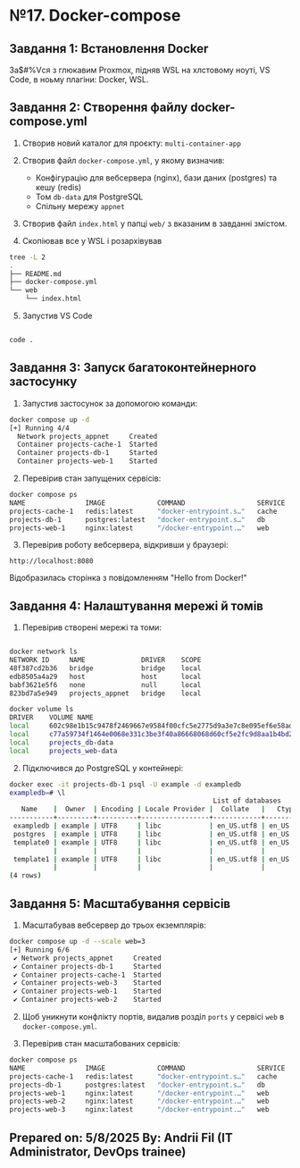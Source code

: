 # №17. Docker-compose


##  Завдання 1: Встановлення Docker
За$#%Vся з глюкавим Proxmox, підняв WSL на хлстовому ноуті, VS Code, в ноьму плагіни: Docker, WSL.


## Завдання 2: Створення файлу docker-compose.yml

1. Створив новий каталог для проєкту: `multi-container-app`

2. Створив файл `docker-compose.yml`, у якому визначив:
   - Конфігурацію для вебсервера (nginx), бази даних (postgres) та кешу (redis)
   - Том `db-data` для PostgreSQL
   - Спільну мережу `appnet`

3. Створив файл `index.html` у папці `web/` з вказаним в завданні змістом.

4. Скопіював все у WSL і розархівував
```bash
tree -L 2
.
├── README.md
├── docker-compose.yml
└── web
    └── index.html
```

5. Запустив VS Code
```bash

code .

```

## Завдання 3: Запуск багатоконтейнерного застосунку

1. Запустив застосунок за допомогою команди:
```bash
docker compose up -d
[+] Running 4/4
  Network projects_appnet     Created                                                                                                                 0.0s
  Container projects-cache-1  Started                                                                                                                 0.7s
  Container projects-db-1     Started                                                                                                                 0.6s
  Container projects-web-1    Started 
```

2. Перевірив стан запущених сервісів:
```bash
docker compose ps
NAME               IMAGE             COMMAND                  SERVICE   CREATED         STATUS         PORTS
projects-cache-1   redis:latest      "docker-entrypoint.s…"   cache     7 seconds ago   Up 5 seconds   6379/tcp
projects-db-1      postgres:latest   "docker-entrypoint.s…"   db        7 seconds ago   Up 5 seconds   5432/tcp
projects-web-1     nginx:latest      "/docker-entrypoint.…"   web       7 seconds ago   Up 5 seconds   0.0.0.0:8080->80/tcp

```

3. Перевірив роботу вебсервера, відкривши у браузері:
```
http://localhost:8080
```
Відобразилась сторінка з повідомленням "Hello from Docker!"

## Завдання 4: Налаштування мережі й томів

1. Перевірив створені мережі та томи:
```bash

docker network ls
NETWORK ID     NAME              DRIVER    SCOPE
48f387cd2b36   bridge            bridge    local
edb8505a4a29   host              host      local
babf3621e5f6   none              null      local
823bd7a5e949   projects_appnet   bridge    local

docker volume ls
DRIVER    VOLUME NAME
local     602c98e1b15c9478f2469667e9584f00cfc5e2775d9a3e7c8e095ef6e58adb6f
local     c77a59734f1464e0068e331c3be3f40a86668068d60cf5e2fc9d8aa1b4bd22dd
local     projects_db-data
local     projects_web-data
```

2. Підключився до PostgreSQL у контейнері:
```bash
docker exec -it projects-db-1 psql -U example -d exampledb
exampledb=# \l
                                                   List of databases
   Name    |  Owner  | Encoding | Locale Provider |  Collate   |   Ctype    | Locale | ICU Rules |  Access privileges
-----------+---------+----------+-----------------+------------+------------+--------+-----------+---------------------
 exampledb | example | UTF8     | libc            | en_US.utf8 | en_US.utf8 |        |           |
 postgres  | example | UTF8     | libc            | en_US.utf8 | en_US.utf8 |        |           |
 template0 | example | UTF8     | libc            | en_US.utf8 | en_US.utf8 |        |           | =c/example         +
           |         |          |                 |            |            |        |           | example=CTc/example
 template1 | example | UTF8     | libc            | en_US.utf8 | en_US.utf8 |        |           | =c/example         +
           |         |          |                 |            |            |        |           | example=CTc/example
(4 rows)
```

## Завдання 5: Масштабування сервісів

1. Масштабував вебсервер до трьох екземплярів:
```bash
docker compose up -d --scale web=3
[+] Running 6/6
 ✔ Network projects_appnet     Created                                                                                                                 0.0s
 ✔ Container projects-db-1     Started                                                                                                                 0.7s
 ✔ Container projects-cache-1  Started                                                                                                                 0.9s
 ✔ Container projects-web-3    Started                                                                                                                 1.0s
 ✔ Container projects-web-1    Started                                                                                                                 1.3s
 ✔ Container projects-web-2    Started 
```

2. Щоб уникнути конфлікту портів, видалив розділ `ports` у сервісі `web` в `docker-compose.yml`.

3. Перевірив стан масштабованих сервісів:
```bash
docker compose ps
NAME               IMAGE             COMMAND                  SERVICE   CREATED         STATUS         PORTS
projects-cache-1   redis:latest      "docker-entrypoint.s…"   cache     7 seconds ago   Up 6 seconds   6379/tcp
projects-db-1      postgres:latest   "docker-entrypoint.s…"   db        7 seconds ago   Up 6 seconds   5432/tcp
projects-web-1     nginx:latest      "/docker-entrypoint.…"   web       7 seconds ago   Up 5 seconds   80/tcp
projects-web-2     nginx:latest      "/docker-entrypoint.…"   web       7 seconds ago   Up 6 seconds   80/tcp
projects-web-3     nginx:latest      "/docker-entrypoint.…"   web       7 seconds ago   Up 5 seconds   80/tcp
```

## Prepared on: 5/8/2025 By: Andrii Fil (IT Administrator, DevOps trainee)